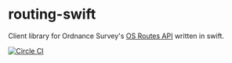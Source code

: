 # routing-swift
Client library for Ordnance Survey's [OS Routes API](https://apidocs.os.uk/docs/os-routes-overview) written in swift.

[![Circle CI](https://circleci.com/gh/OrdnanceSurvey/routing-swift.svg?style=svg)](https://circleci.com/gh/OrdnanceSurvey/routing-swift)
